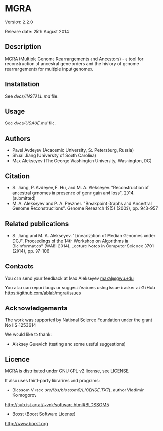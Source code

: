 MGRA 
======

Version: 2.2.0

Release date: 25th August 2014

Description
-----------
MGRA (Multiple Genome Rearrangements and Ancestors) - a tool for reconstruction of ancestral gene orders and the history of genome rearrangements for multiple input genomes. 

Installation
------------

See *docs/INSTALL.md* file.

Usage
-----

See *docs/USAGE.md* file.

Authors
-------
- Pavel Avdeyev (Academic University, St. Petersburg, Russia)
- Shuai Jiang (University of South Carolina)
- Max Alekseyev (The George Washington University, Washington, DC)

Citation
--------
- S. Jiang, P. Avdeyev, F. Hu, and M. A. Alekseyev. "Reconstruction of ancestral genomes in presence of gene gain and loss", 2014. (submitted)
- M. A. Alekseyev and P. A. Pevzner. "Breakpoint Graphs and Ancestral Genome Reconstructions". Genome Research 19(5) (2009), pp. 943-957

Related publications
--------------------
- S. Jiang and M. A. Alekseyev. "Linearization of Median Genomes under DCJ". Proceedings of the 14th Workshop on Algorithms in Bioinformatics" (WABI 2014), Lecture Notes in Computer Science 8701 (2014), pp. 97-106 

Contacts
--------
You can send your feedback at Max Alekseyev maxal@gwu.edu
 
You also can report bugs or suggest features using issue tracker at GitHub
https://github.com/ablab/mgra/issues

Acknowledgements
----------------
The work was supported by National Science Foundation under the grant No IIS-1253614.

We would like to thank:
- Aleksey Gurevich (testing and some useful suggestions)

Licence
-------
MGRA is distributed under GNU GPL v2 license, see LICENSE.

It also uses third-party librarires and programs:
* Blossom V (see *src/libs/blossom5/LICENSE.TXT*), author Vladimir Kolmogorov

http://pub.ist.ac.at/~vnk/software.html#BLOSSOM5

* Boost (Boost Software License)

http://www.boost.org
